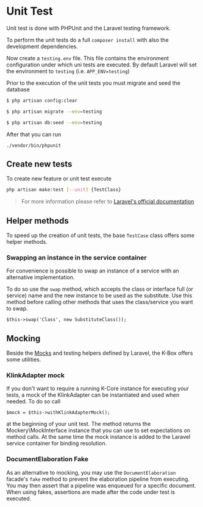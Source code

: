 # Unit Test

Unit test is done with PHPUnit and the Laravel testing framework. 

To perform the unit tests do a full `composer install` with also the development dependencies.

Now create a `testing.env` file. This file contains the environment configuration under which uni tests are executed. By default Laravel will set the environment to `testing` (i.e. `APP_ENV=testing`)

Prior to the execution of the unit tests you must migrate and seed the database

```bash
$ php artisan config:clear

$ php artisan migrate --env=testing

$ php artisan db:seed --env=testing
```

After that you can run

```
./vendor/bin/phpunit
```

## Create new tests

To create new feature or unit test execute

```bash
php artisan make:test [--unit] {TestClass}
```

> For more information please refer to [Laravel's official documentation](https://laravel.com/docs/7.x/testing#creating-and-running-tests)

## Helper methods

To speed up the creation of unit tests, the base `TestCase` class offers some helper methods.

### Swapping an instance in the service container

For convenience is possible to swap an instance of a service with an alternative implementation.

To do so use the `swap` method, which accepts the class or interface full (or service) name and the 
new instance to be used as the substitute. Use this method before calling other methods that uses 
the class/service you want to swap.

```
$this->swap('Class', new SubstituteClass());
```

## Mocking

Beside the [Mocks](https://laravel.com/docs/7.x/mocking) and testing helpers defined 
by Laravel, the K-Box offers some utilities.

### KlinkAdapter mock

If you don't want to require a running K-Core instance for executing your tests, a mock of the 
KlinkAdapter can be instantiated and used when needed. To do so call

```
$mock = $this->withKlinkAdapterMock();
```

at the beginning of your unit test. The method returns the Mockery\MockInterface instance that 
you can use to set expectations on method calls. At the same time the mock instance is added to 
the Laravel service container for binding resolution.

### DocumentElaboration Fake

As an alternative to mocking, you may use the `DocumentElaboration` facade's `fake` method to 
prevent the elaboration pipeline from executing. You may then assert that a pipeline was 
enqueued for a specific document. When using fakes, assertions are made after the code 
under test is executed.

